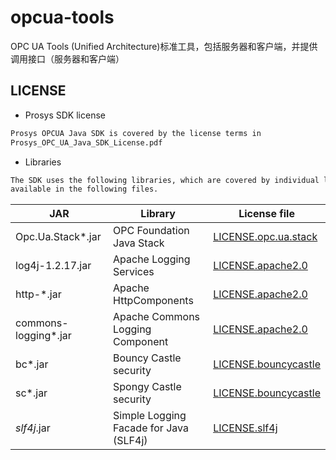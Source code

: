# opcua-tools
OPC UA Tools (Unified Architecture)标准工具，包括服务器和客户端，并提供调用接口（服务器和客户端）

## LICENSE
 - Prosys SDK license

```html
Prosys OPCUA Java SDK is covered by the license terms in 
Prosys_OPC_UA_Java_SDK_License.pdf
```

 - Libraries

```html
The SDK uses the following libraries, which are covered by individual licenses,
available in the following files.
```

|JAR|Library|License file|
|---|---|---|
|Opc.Ua.Stack*.jar|OPC Foundation Java Stack|[LICENSE.opc.ua.stack](/LICENSE/LICENSE.opc.ua.stack)|
|log4j-1.2.17.jar|Apache Logging Services|[LICENSE.apache2.0](/LICENSE/LICENSE.apache2.0)|
|http-*.jar|Apache HttpComponents|[LICENSE.apache2.0](/LICENSE/LICENSE.apache2.0)|
|commons-logging*.jar|Apache Commons Logging Component|[LICENSE.apache2.0](/LICENSE/LICENSE.apache2.0)|
|bc*.jar|Bouncy Castle security|[LICENSE.bouncycastle](/LICENSE/LICENSE.bouncycastle)|
|sc*.jar|Spongy Castle security|[LICENSE.bouncycastle](/LICENSE/LICENSE.bouncycastle)|
|*slf4j*.jar|Simple Logging Facade for Java (SLF4j)|[LICENSE.slf4j](/LICENSE/LICENSE.slf4j)|